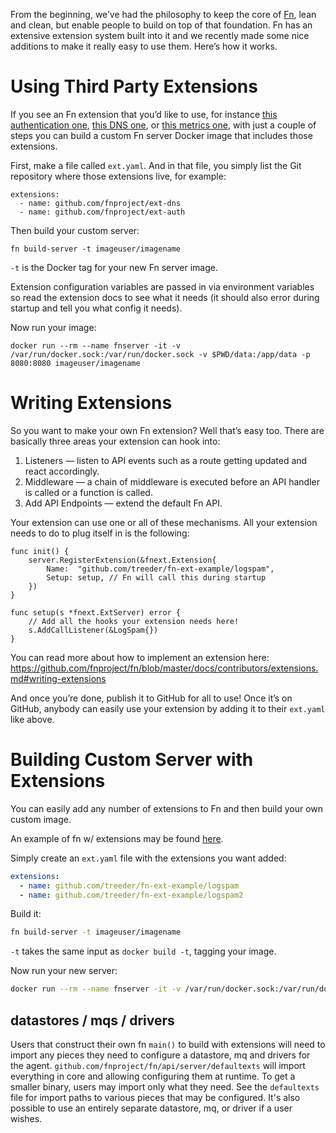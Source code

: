 From the beginning, we’ve had the philosophy to keep the core of [Fn](https://fnproject.io), lean and clean, but enable people to build on top of that foundation.  Fn has an extensive extension system built into it and we recently made  some nice additions to make it really easy to use them. Here’s how it  works.



# Using Third Party Extensions

If you see an Fn extension that you’d like to use, for instance [this authentication one](https://github.com/fnproject/ext-auth), [this DNS one](https://github.com/fnproject/ext-dns), or [this metrics one](https://github.com/fnproject/ext-statsapi), with just a couple of steps you can build a custom Fn server Docker image that includes those extensions.

First, make a file called `ext.yaml`. And in that file, you simply list the Git repository where those extensions live, for example:

```
extensions:
  - name: github.com/fnproject/ext-dns
  - name: github.com/fnproject/ext-auth
```

Then build your custom server:

```
fn build-server -t imageuser/imagename
```

`-t` is the Docker tag for your new Fn server image.

Extension configuration variables are passed in via environment variables so read the extension docs to see what it needs (it should also error during  startup and tell you what config it needs).

Now run your image:

```
docker run --rm --name fnserver -it -v /var/run/docker.sock:/var/run/docker.sock -v $PWD/data:/app/data -p 8080:8080 imageuser/imagename
```

# Writing Extensions

So you want to make your own Fn extension? Well that’s easy too. There are basically three areas your extension can hook into:

1. Listeners — listen to API events such as a route getting updated and react accordingly.
2. Middleware — a chain of middleware is executed before an API handler is called or a function is called.
3. Add API Endpoints — extend the default Fn API.

Your extension can use one or all of these mechanisms. All your extension needs to do to plug itself in is the following:

```
func init() {
    server.RegisterExtension(&fnext.Extension{
        Name:  "github.com/treeder/fn-ext-example/logspam",
        Setup: setup, // Fn will call this during startup
    })
}

func setup(s *fnext.ExtServer) error {
    // Add all the hooks your extension needs here!
    s.AddCallListener(&LogSpam{})
}
```

You can read more about how to implement an extension here: https://github.com/fnproject/fn/blob/master/docs/contributors/extensions.md#writing-extensions

And once you’re done, publish it to GitHub for all to use! Once it’s on  GitHub, anybody can easily use your extension by adding it to their `ext.yaml` like above.



# Building Custom Server with Extensions

You can easily add any number of extensions to Fn and then build your own custom image.

An example of fn w/ extensions may be found [here](https://github.com/fnproject/fn-ext-example).

Simply create an `ext.yaml` file with the extensions you want added:

```yaml
extensions:
  - name: github.com/treeder/fn-ext-example/logspam
  - name: github.com/treeder/fn-ext-example/logspam2
```

Build it:

```sh
fn build-server -t imageuser/imagename
```

`-t` takes the same input as `docker build -t`, tagging your image.

Now run your new server:

```sh
docker run --rm --name fnserver -it -v /var/run/docker.sock:/var/run/docker.sock -v $PWD/data:/app/data -p 8080:8080 imageuser/imagename
```

## datastores / mqs / drivers

Users that construct their own fn `main()` to build with extensions will need
to import any pieces they need to configure a datastore, mq and drivers for
the agent. `github.com/fnproject/fn/api/server/defaultexts` will import
everything in core and allowing configuring them at runtime. To get a smaller
binary, users may import only what they need. See the `defaultexts` file for
import paths to various pieces that may be configured. It's also possible to
use an entirely separate datastore, mq, or driver if a user wishes.
